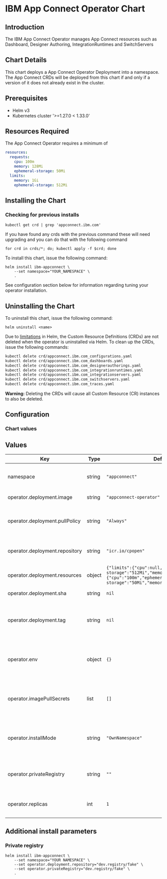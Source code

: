 # IBM App Connect Operator Chart

## Introduction

The IBM App Connect Operator manages App Connect resources such as Dashboard, Designer Authoring, IntegrationRuntimes and SwitchServers

## Chart Details

This chart deploys a App Connect Operator Deployment into a namespace. The App Connect CRDs will be deployed from this chart if and only if a version of it does not already exist in the cluster.

## Prerequisites

- Helm v3
- Kubernetes cluster '>=1.27.0 < 1.33.0'

## Resources Required

The App Connect Operator requires a minimum of

```yaml
resources:
  requests:
    cpu: 100m
    memory: 128Mi
    ephemeral-storage: 50Mi
  limits:
    memory: 1Gi
    ephemeral-storage: 512Mi
```

## Installing the Chart
### Checking for previous installs

```
kubectl get crd | grep 'appconnect.ibm.com'
```

If you have found any crds with the previous command these will need upgrading and you can do that with the following command

```
for crd in crds/*; do; kubectl apply -f $crd; done
```

To install this chart, issue the following command:

```
helm install ibm-appconnect \
    --set namespace="YOUR_NAMESPACE" \
    .
```

See configuration section below for information regarding tuning your operator installation.

## Uninstalling the Chart

To uninstall this chart, issue the following command:

```
helm uninstall <name>
```

Due to [limitations](https://helm.sh/docs/chart_best_practices/custom_resource_definitions/) in Helm, the Custom Resource Definitions (CRDs) are not deleted when the operator is uninstalled via Helm. To clean up the CRDs, issue the following commands:

```bash
kubectl delete crd/appconnect.ibm.com_configurations.yaml
kubectl delete crd/appconnect.ibm.com_dashboards.yaml
kubectl delete crd/appconnect.ibm.com_designerauthorings.yaml
kubectl delete crd/appconnect.ibm.com_integrationruntimes.yaml
kubectl delete crd/appconnect.ibm.com_integrationservers.yaml
kubectl delete crd/appconnect.ibm.com_switchservers.yaml
kubectl delete crd/appconnect.ibm.com_traces.yaml
```

**Warning:** Deleting the CRDs will cause all Custom Resource (CR) instances to also be deleted.

## Configuration
### Chart values
## Values

| Key | Type | Default | Description |
|-----|------|---------|-------------|
| namespace | string | `"appconnect"` | Namespace where you wish to deploy the operator |
| operator.deployment.image | string | `"appconnect-operator"` | Operator image name |
| operator.deployment.pullPolicy | string | `"Always"` | PullPolicy for the operator image (Always, IfNotPresent, or Never) |
| operator.deployment.repository | string | `"icr.io/cpopen"` | Remote repository where you will pull the operator pod  |
| operator.deployment.resources | object | `{"limits":{"cpu":null,"ephemeral-storage":"512Mi","memory":"1Gi"},"requests":{"cpu":"100m","ephemeral-storage":"50Mi","memory":"128Mi"}}` | Resource limits to apply to the operator pod |
| operator.deployment.sha | string | `nil` | SHA value of the operator image |
| operator.deployment.tag | string | `nil` | Tag value for the operator image (optional) ignored if you supply SHA value |
| operator.env | object | `{}` | Environment variables that you wish to pass to the operator pod e.g key: "value" |
| operator.imagePullSecrets | list | `[]` | Names of secrets which allow pulling from authenticated registries |
| operator.installMode | string | `"OwnNamespace"` | installMode for the operator to determine at what scope it operates (OwnNamespace|AllNamespaces) |
| operator.privateRegistry | string | `""` | Private registry override to allow users to pull from alternative private registries |
| operator.replicas | int | `1` | Number of replicas for the operator pod (1 recommended) |

## Additional install parameters

### Private registry
```
helm install ibm-appconnect \
    --set namespace="YOUR NAMESPACE" \
    --set operator.deployment.repository="dev.registry/fake" \
    --set operator.privateRegistry="dev.registry/fake" \
    .
```
